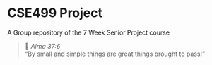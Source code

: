 # CSE499 Project
A Group repository of the 7 Week Senior Project course

> 📖 *Alma 37:6*  
> “By small and simple things are great things brought to pass!”
